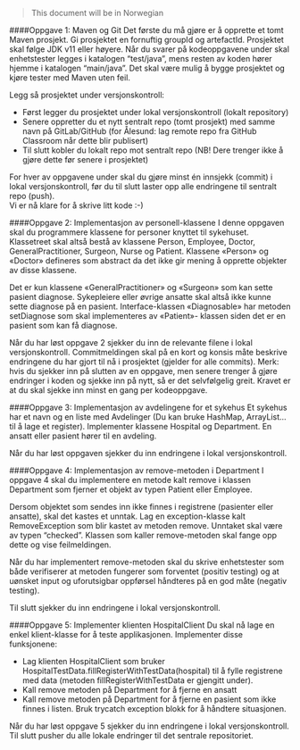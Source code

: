 >This document will be in Norwegian



####Oppgave 1: Maven og Git
Det første du må gjøre er å opprette et tomt Maven prosjekt. Gi prosjektet en fornuftig groupId og
artefactId. Prosjektet skal følge JDK v11 eller høyere. Når du svarer på kodeoppgavene under skal
enhetstester legges i katalogen “test/java”, mens resten av koden hører hjemme i katalogen
“main/java”. Det skal være mulig å bygge prosjektet og kjøre tester med Maven uten feil.

Legg så prosjektet under versjonskontroll:
* Først legger du prosjektet under lokal versjonskontroll (lokalt repository)
* Senere oppretter du et nytt sentralt repo (tomt prosjekt) med samme navn på GitLab/GitHub
(for Ålesund: lag remote repo fra GitHub Classroom når dette blir publisert)
* Til slutt kobler du lokalt repo mot sentralt repo (NB! Dere trenger ikke å gjøre dette før
senere i prosjektet)
      
For hver av oppgavene under skal du gjøre minst én innsjekk (commit) i lokal versjonskontroll, før du
til slutt laster opp alle endringene til sentralt repo (push).\
Vi er nå klare for å skrive litt kode :-)



####Oppgave 2: Implementasjon av personell-klassene
I denne oppgaven skal du programmere klassene for personer knyttet til sykehuset. Klassetreet skal
altså bestå av klassene Person, Employee, Doctor, GeneralPractitioner, Surgeon, Nurse og Patient.
Klassene «Person» og «Doctor» defineres som abstract da det ikke gir mening å opprette objekter av
disse klassene.

Det er kun klassene «GeneralPractitioner» og «Surgeon» som kan sette pasient diagnose. Sykepleiere
eller øvrige ansatte skal altså ikke kunne sette diagnose på en pasient.
Interface-klassen «Diagnosable» har metoden setDiagnose som skal implementeres av «Patient»-
klassen siden det er en pasient som kan få diagnose.

Når du har løst oppgave 2 sjekker du inn de relevante filene i lokal versjonskontroll. Commitmeldingen skal på en kort og konsis måte beskrive endringene du har gjort til nå i prosjektet (gjelder
for alle commits). Merk: hvis du sjekker inn på slutten av en oppgave, men senere trenger å gjøre
endringer i koden og sjekke inn på nytt, så er det selvfølgelig greit. Kravet er at du skal sjekke inn
minst en gang per kodeoppgave.


####Oppgave 3: Implementasjon av avdelingene for et sykehus
Et sykehus har et navn og en liste med Avdelinger (Du kan bruke HashMap, ArrayList… til å lage et
register). Implementer klassene Hospital og Department. En ansatt eller pasient hører til en avdeling.

Når du har løst oppgaven sjekker du inn endringene i lokal versjonskontroll.


####Oppgave 4: Implementasjon av remove-metoden i Department
I oppgave 4 skal du implementere en metode kalt remove i klassen Department som fjerner et objekt
av typen Patient eller Employee.

Dersom objektet som sendes inn ikke finnes i registrene (pasienter eller ansatte), skal det kastes et
unntak. Lag en exception-klasse kalt RemoveException som blir kastet av metoden remove. Unntaket
skal være av typen “checked”. Klassen som kaller remove-metoden skal fange opp dette og vise
feilmeldingen.

Når du har implementert remove-metoden skal du skrive enhetstester som både verifiserer at
metoden fungerer som forventet (positiv testing) og at uønsket input og uforutsigbar oppførsel
håndteres på en god måte (negativ testing).

Til slutt sjekker du inn endringene i lokal versjonskontroll.


####Oppgave 5: Implementer klienten HospitalClient
Du skal nå lage en enkel klient-klasse for å teste applikasjonen. Implementer disse funksjonene:
* Lag klienten HospitalClient som bruker HospitalTestData.fillRegisterWithTestData(hospital) til å
fylle registrene med data (metoden fillRegisterWithTestData er gjengitt under).
* Kall remove metoden på Department for å fjerne en ansatt
* Kall remove metoden på Department for å fjerne en pasient som ikke finnes i listen. Bruk trycatch exception blokk for å håndtere situasjonen.

Når du har løst oppgave 5 sjekker du inn endringene i lokal versjonskontroll.\
Til slutt pusher du alle lokale endringer til det sentrale repositoriet.